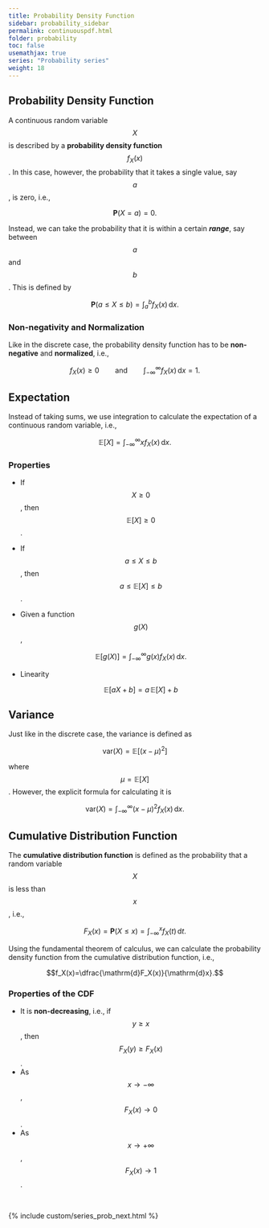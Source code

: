 ```yaml
---
title: Probability Density Function
sidebar: probability_sidebar
permalink: continuouspdf.html
folder: probability
toc: false
usemathjax: true
series: "Probability series"
weight: 18
---
```


## Probability Density Function

A continuous random variable $$X$$ is described by a **probability density function** $$f_X(x)$$. In this case, however, the probability that it takes a single value, say $$a$$, is zero, i.e.,

$$\mathbf{P}(X=a)=0.$$

Instead, we can take the probability that it is within a certain ***range***, say between $$a$$ and $$b$$. This is defined by

$$\mathbf{P}(a\leq X\leq b)=\int_{a}^{b}f_X(x)\,\mathrm{d}x.$$

### Non-negativity and Normalization

Like in the discrete case, the probability density function has to be **non-negative** and **normalized**, i.e.,

$$f_X(x)\geq 0\qquad\text{and}\qquad\int_{-\infty}^{\infty}f_X(x)\,\mathrm{d}x=1.$$


## Expectation

Instead of taking sums, we use integration to calculate the expectation of a continuous random variable, i.e.,

$$\mathbb{E}[X]=\int_{-\infty}^{\infty}xf_X(x)\,\mathrm{d}x.$$

### Properties

* If $$X\geq 0$$, then $$\mathbb{E}[X]\geq 0$$.
* If $$a\leq X\leq b$$, then $$a\leq\mathbb{E}[X]\leq b$$.
* Given a function $$g(X)$$,

  $$\mathbb{E}[g(X)]=\int_{-\infty}^{\infty}g(x)f_X(x)\,\mathrm{d}x.$$

* Linearity

  $$\mathbb{E}[aX+b]=a\,\mathbb{E}[X]+b$$

## Variance

Just like in the discrete case, the variance is defined as

$$\mathrm{var}(X)=\mathbb{E}[(x-\mu)^2]$$

where $$\mu=\mathbb{E}[X]$$. However, the explicit formula for calculating it is

$$\mathrm{var}(X)=\int_{-\infty}^{\infty}(x-\mu)^2f_X(x)\,\mathrm{d}x.$$


## Cumulative Distribution Function

The **cumulative distribution function** is defined as the probability that a random variable $$X$$ is less than $$x$$, i.e.,

$$F_X(x)=\mathbf{P}(X\leq x)=\int_{-\infty}^{x}f_X(t)\,\mathrm{d}t.$$

Using the fundamental theorem of calculus, we can calculate the probability density function from the cumulative distribution function, i.e.,

$$f_X(x)=\dfrac{\mathrm{d}F_X(x)}{\mathrm{d}x}.$$

### Properties of the CDF

* It is **non-decreasing**, i.e., if $$y\geq x$$, then $$F_X(y)\geq F_X(x)$$.
* As $$x\rightarrow -\infty$$, $$F_X(x)\rightarrow 0$$.
* As $$x\rightarrow +\infty$$, $$F_X(x)\rightarrow 1$$.

<br>

{% include custom/series_prob_next.html %}
